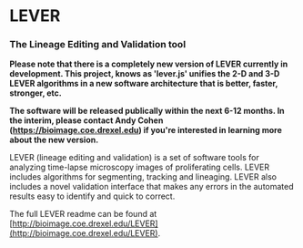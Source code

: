 # **LEVER**
### The Lineage Editing and Validation tool

**Please note that there is a completely new version of LEVER currently in development.
This project, knows as 'lever.js' unifies the 2-D and 3-D LEVER algorithms in a 
new software architecture that is better, faster, stronger, etc.**

**The software will be released publically within the next 6-12 months. In the interim,
please contact Andy Cohen (https://bioimage.coe.drexel.edu) if you're interested 
in learning more about the new version.**


LEVER (lineage editing and validation) is a set of software tools for analyzing 
time-lapse microscopy images of proliferating cells. LEVER includes algorithms for 
segmenting, tracking and lineaging. LEVER also includes a novel validation 
interface that makes any errors in the automated results easy to identify and quick
to correct.

The full LEVER readme can be found at [http://bioimage.coe.drexel.edu/LEVER](http://bioimage.coe.drexel.edu/LEVER).